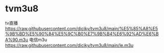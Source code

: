 # tvm3u8
tv直播
https://raw.githubusercontent.com/diciky/tvm3u8/main/%E5%85%A8%E5%9B%BD%E5%90%84%E5%9C%B0%E7%9B%B4%E6%92%AD%E6%BA%90.m3u
电信m3u
https://raw.githubusercontent.com/diciky/tvm3u8/main/le.m3u
